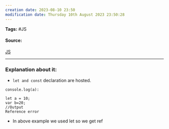 ```yaml
---
creation date: 2023-08-10 23:50
modification date: Thursday 10th August 2023 23:50:28
---
```


**Tags:** #JS 

#### Source:
[JS](https://www.youtube.com/watch?v=BNC6slYCj50&list=PLlasXeu85E9cQ32gLCvAvr9vNaUccPVNP&index=9)

--------------------------------------

### Explanation about it:

* `let and const` declaration are hosted.

```
console.log(a):

let a = 10;
var b=20;
//Output
Reference error
```

* In above example we used let so we get ref